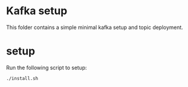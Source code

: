# Kafka setup

This folder contains a simple minimal kafka setup and topic deployment.

# setup
Run the following script to setup:

```
./install.sh
```
